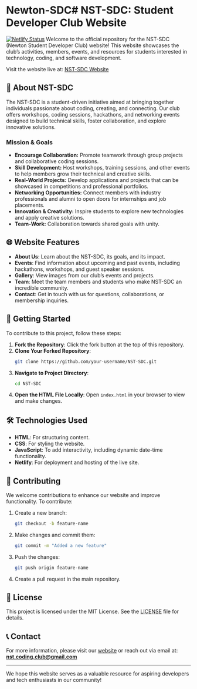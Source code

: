 # Newton-SDC# NST-SDC: Student Developer Club Website
[![Netlify Status](https://api.netlify.com/api/v1/badges/334d5e6f-b0a7-47e3-a7d2-b283a5a4a194/deploy-status)](https://app.netlify.com/sites/devclub-site/deploys)
Welcome to the official repository for the NST-SDC (Newton Student Developer Club) website! This website showcases the club’s activities, members, events, and resources for students interested in technology, coding, and software development. 

Visit the website live at: [NST-SDC Website](https://jade-marigold-88c01e.netlify.app)

## 📜 About NST-SDC
   
The NST-SDC is a student-driven initiative aimed at bringing together individuals passionate about coding, creating, and connecting. Our club offers workshops, coding sessions, hackathons, and networking events designed to build technical skills, foster collaboration, and explore innovative solutions.

### Mission & Goals
- **Encourage Collaboration:** Promote teamwork through group projects and collaborative coding sessions.
- **Skill Development:** Host workshops, training sessions, and other events to help members grow their technical and creative skills.
- **Real-World Projects:** Develop applications and projects that can be showcased in competitions and professional portfolios.
- **Networking Opportunities:** Connect members with industry professionals and alumni to open doors for internships and job placements.
- **Innovation & Creativity:** Inspire students to explore new technologies and apply creative solutions.
- **Team-Work:** Collaboration towards shared goals with unity.

## 🌐 Website Features

- **About Us**: Learn about the NST-SDC, its goals, and its impact.
- **Events**: Find information about upcoming and past events, including hackathons, workshops, and guest speaker sessions.
- **Gallery**: View images from our club’s events and projects.
- **Team**: Meet the team members and students who make NST-SDC an incredible community.
- **Contact**: Get in touch with us for questions, collaborations, or membership inquiries.

## 🚀 Getting Started

To contribute to this project, follow these steps:

1. **Fork the Repository**: Click the fork button at the top of this repository.
2. **Clone Your Forked Repository**:
    ```bash
    git clone https://github.com/your-username/NST-SDC.git
    ```
3. **Navigate to Project Directory**:
    ```bash
    cd NST-SDC
    ```
4. **Open the HTML File Locally**: Open `index.html` in your browser to view and make changes.

## 🛠️ Technologies Used

- **HTML**: For structuring content.
- **CSS**: For styling the website.
- **JavaScript**: To add interactivity, including dynamic date-time functionality.
- **Netlify**: For deployment and hosting of the live site.

## 👫 Contributing

We welcome contributions to enhance our website and improve functionality. To contribute:

1. Create a new branch:
    ```bash
    git checkout -b feature-name
    ```
2. Make changes and commit them:
    ```bash
    git commit -m "Added a new feature"
    ```
3. Push the changes:
    ```bash
    git push origin feature-name
    ```
4. Create a pull request in the main repository.

## 📄 License

This project is licensed under the MIT License. See the [LICENSE](LICENSE) file for details.

## 📞 Contact

For more information, please visit our [website](https://jade-marigold-88c01e.netlify.app) or reach out via email at: **nst.coding.club@gmail.com**

---

We hope this website serves as a valuable resource for aspiring developers and tech enthusiasts in our community!


